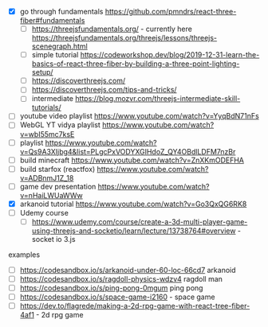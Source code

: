 - [x] go through fundamentals https://github.com/pmndrs/react-three-fiber#fundamentals
  - [ ] https://threejsfundamentals.org/ - currently here https://threejsfundamentals.org/threejs/lessons/threejs-scenegraph.html
  - [ ] simple tutorial https://codeworkshop.dev/blog/2019-12-31-learn-the-basics-of-react-three-fiber-by-building-a-three-point-lighting-setup/
  - [ ] https://discoverthreejs.com/
  - [ ] https://discoverthreejs.com/tips-and-tricks/
  - [ ] intermediate https://blog.mozvr.com/threejs-intermediate-skill-tutorials/
- [ ] youtube video playlist https://www.youtube.com/watch?v=YyqBdN71nFs
- [ ] WebGL YT vidya playlist https://www.youtube.com/watch?v=wbI55mc7ksE
- [ ] playlist https://www.youtube.com/watch?v=Qs9A3XIjbg4&list=PLgcPxVODYXGIHdoZ_QY4OBdlLDFM7nzBr
- [ ] build minecraft https://www.youtube.com/watch?v=ZnXKmODEFHA
- [ ] build starfox (reactfox) https://www.youtube.com/watch?v=ADBnmJ1Z_18
- [ ] game dev presentation https://www.youtube.com/watch?v=nHaiLWUaWWw
- [x] arkanoid tutorial https://www.youtube.com/watch?v=Go3QxQG6RK8
- [ ] Udemy course
  - [ ] https://www.udemy.com/course/create-a-3d-multi-player-game-using-threejs-and-socketio/learn/lecture/13738764#overview - socket io 3.js

examples

- [ ] https://codesandbox.io/s/arkanoid-under-60-loc-66cd7 arkanoid
- [ ] https://codesandbox.io/s/ragdoll-physics-wdzv4 ragdoll man
- [ ] https://codesandbox.io/s/ping-pong-0mgum ping pong
- [ ] https://codesandbox.io/s/space-game-i2160 - space game
- [ ] https://dev.to/flagrede/making-a-2d-rpg-game-with-react-tree-fiber-4af1 - 2d rpg game
